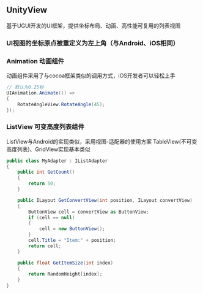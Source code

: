 ## UnityView
基于UGUI开发的UI框架，提供坐标布局、动画、高性能可复用的列表视图

### UI视图的坐标原点被重定义为左上角（与Android、iOS相同）

### Animation 动画组件
动画组件采用了与cocoa框架类似的调用方式，iOS开发者可以轻松上手
```C#
// 默认为0.25秒
UIAnimation.Animate(() =>
{
    RotateAngleView.RotateAngle(45);
});
```
### ListView 可变高度列表组件
ListView与Android的实现类似，采用视图-适配器的使用方案
TableView(不可变高度列表)、GridView实现基本类似
```C#
public class MyAdapter : IListAdapter
{
    public int GetCount()
    {
        return 50;
    }

    public ILayout GetConvertView(int position, ILayout convertView)
    {
        ButtonView cell = convertView as ButtonView;
        if (cell == null)
        {
            cell = new ButtonView();
        }
        cell.Title = "Item:" + position;
        return cell;
    }

    public float GetItemSize(int index)
    {
        return RandomHeight[index];
    }
}
```
